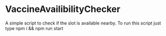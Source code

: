 # VaccineAvailibilityChecker

A simple script to check if the slot is available nearby. To run this script just type npm i && npm run start